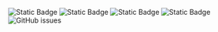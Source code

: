 ![Static Badge](https://img.shields.io/badge/blacklists-60-000000) ![Static Badge](https://img.shields.io/badge/blacklisted-2629017-cc0000) ![Static Badge](https://img.shields.io/badge/whitelisted-2245-00CC00) ![Static Badge](https://img.shields.io/badge/streaming_blacklist-28107-000000) ![GitHub issues](https://img.shields.io/github/issues/fabriziosalmi/blacklists)
